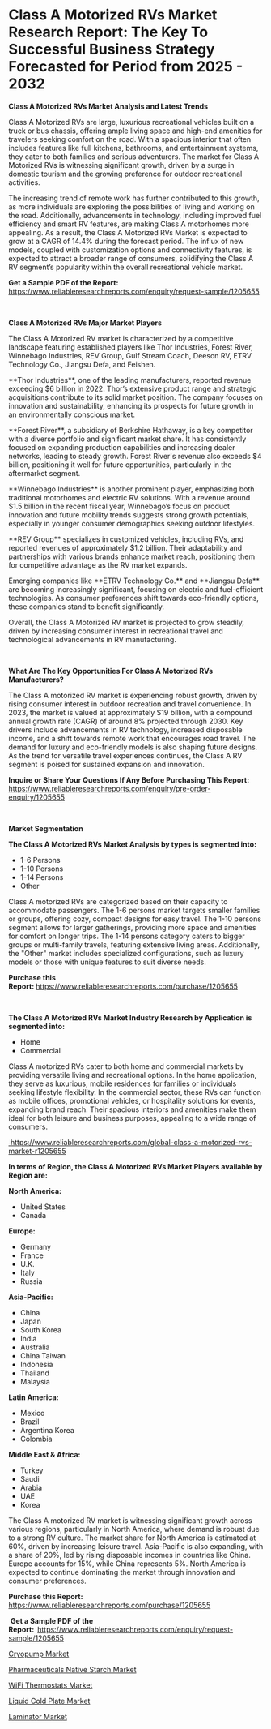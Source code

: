<p><h1>Class A Motorized RVs Market Research Report: The Key To Successful Business Strategy Forecasted for Period from 2025 - 2032</h1></p><p><strong>Class A Motorized RVs Market Analysis and Latest Trends</strong></p>
<p><p>Class A Motorized RVs are large, luxurious recreational vehicles built on a truck or bus chassis, offering ample living space and high-end amenities for travelers seeking comfort on the road. With a spacious interior that often includes features like full kitchens, bathrooms, and entertainment systems, they cater to both families and serious adventurers. The market for Class A Motorized RVs is witnessing significant growth, driven by a surge in domestic tourism and the growing preference for outdoor recreational activities. </p><p>The increasing trend of remote work has further contributed to this growth, as more individuals are exploring the possibilities of living and working on the road. Additionally, advancements in technology, including improved fuel efficiency and smart RV features, are making Class A motorhomes more appealing. As a result, the Class A Motorized RVs Market is expected to grow at a CAGR of 14.4% during the forecast period. The influx of new models, coupled with customization options and connectivity features, is expected to attract a broader range of consumers, solidifying the Class A RV segment’s popularity within the overall recreational vehicle market.</p></p>
<p><strong>Get a Sample PDF of the Report:&nbsp;</strong> <a href="https://www.reliableresearchreports.com/enquiry/request-sample/1205655?utm_campaign=3446&utm_medium=2&utm_source=Github&utm_content=ia&utm_term=26032025&utm_id=class-a-motorized-rvs">https://www.reliableresearchreports.com/enquiry/request-sample/1205655</a></p>
<p>&nbsp;</p>
<p><strong>Class A Motorized RVs Major Market Players</strong></p>
<p><p>The Class A Motorized RV market is characterized by a competitive landscape featuring established players like Thor Industries, Forest River, Winnebago Industries, REV Group, Gulf Stream Coach, Deeson RV, ETRV Technology Co., Jiangsu Defa, and Feishen. </p><p>**Thor Industries**, one of the leading manufacturers, reported revenue exceeding $6 billion in 2022. Thor’s extensive product range and strategic acquisitions contribute to its solid market position. The company focuses on innovation and sustainability, enhancing its prospects for future growth in an environmentally conscious market.</p><p>**Forest River**, a subsidiary of Berkshire Hathaway, is a key competitor with a diverse portfolio and significant market share. It has consistently focused on expanding production capabilities and increasing dealer networks, leading to steady growth. Forest River's revenue also exceeds $4 billion, positioning it well for future opportunities, particularly in the aftermarket segment.</p><p>**Winnebago Industries** is another prominent player, emphasizing both traditional motorhomes and electric RV solutions. With a revenue around $1.5 billion in the recent fiscal year, Winnebago’s focus on product innovation and future mobility trends suggests strong growth potentials, especially in younger consumer demographics seeking outdoor lifestyles.</p><p>**REV Group** specializes in customized vehicles, including RVs, and reported revenues of approximately $1.2 billion. Their adaptability and partnerships with various brands enhance market reach, positioning them for competitive advantage as the RV market expands.</p><p>Emerging companies like **ETRV Technology Co.** and **Jiangsu Defa** are becoming increasingly significant, focusing on electric and fuel-efficient technologies. As consumer preferences shift towards eco-friendly options, these companies stand to benefit significantly.</p><p>Overall, the Class A Motorized RV market is projected to grow steadily, driven by increasing consumer interest in recreational travel and technological advancements in RV manufacturing.</p></p>
<p>&nbsp;</p>
<p><strong>What Are The Key Opportunities For Class A Motorized RVs Manufacturers?</strong></p>
<p><p>The Class A motorized RV market is experiencing robust growth, driven by rising consumer interest in outdoor recreation and travel convenience. In 2023, the market is valued at approximately $19 billion, with a compound annual growth rate (CAGR) of around 8% projected through 2030. Key drivers include advancements in RV technology, increased disposable income, and a shift towards remote work that encourages road travel. The demand for luxury and eco-friendly models is also shaping future designs. As the trend for versatile travel experiences continues, the Class A RV segment is poised for sustained expansion and innovation.</p></p>
<p><strong>Inquire or Share Your Questions If Any Before Purchasing This Report:</strong> <a href="https://www.reliableresearchreports.com/enquiry/pre-order-enquiry/1205655?utm_campaign=3446&utm_medium=2&utm_source=Github&utm_content=ia&utm_term=26032025&utm_id=class-a-motorized-rvs">https://www.reliableresearchreports.com/enquiry/pre-order-enquiry/1205655</a></p>
<p>&nbsp;</p>
<p><strong>Market Segmentation</strong></p>
<p><strong>The Class A Motorized RVs Market Analysis by types is segmented into:</strong></p>
<p><ul><li>1-6 Persons</li><li>1-10 Persons</li><li>1-14 Persons</li><li>Other</li></ul></p>
<p><p>Class A motorized RVs are categorized based on their capacity to accommodate passengers. The 1-6 persons market targets smaller families or groups, offering cozy, compact designs for easy travel. The 1-10 persons segment allows for larger gatherings, providing more space and amenities for comfort on longer trips. The 1-14 persons category caters to bigger groups or multi-family travels, featuring extensive living areas. Additionally, the "Other" market includes specialized configurations, such as luxury models or those with unique features to suit diverse needs.</p></p>
<p><strong>Purchase this Report:&nbsp;</strong><a href="https://www.reliableresearchreports.com/purchase/1205655?utm_campaign=3446&utm_medium=2&utm_source=Github&utm_content=ia&utm_term=26032025&utm_id=class-a-motorized-rvs">https://www.reliableresearchreports.com/purchase/1205655</a></p>
<p>&nbsp;</p>
<p><strong>The Class A Motorized RVs Market Industry Research by Application is segmented into:</strong></p>
<p><ul><li>Home</li><li>Commercial</li></ul></p>
<p><p>Class A motorized RVs cater to both home and commercial markets by providing versatile living and recreational options. In the home application, they serve as luxurious, mobile residences for families or individuals seeking lifestyle flexibility. In the commercial sector, these RVs can function as mobile offices, promotional vehicles, or hospitality solutions for events, expanding brand reach. Their spacious interiors and amenities make them ideal for both leisure and business purposes, appealing to a wide range of consumers.</p></p>
<p><a href="https://www.reliableresearchreports.com/global-class-a-motorized-rvs-market-r1205655?utm_campaign=3446&utm_medium=2&utm_source=Github&utm_content=ia&utm_term=26032025&utm_id=class-a-motorized-rvs">&nbsp;https://www.reliableresearchreports.com/global-class-a-motorized-rvs-market-r1205655</a></p>
<p><strong>In terms of Region, the Class A Motorized RVs Market Players available by Region are:</strong></p>
<p>
    <p> <strong> North America: </strong>
        <ul>
            <li>United States</li>
            <li>Canada</li>
        </ul>
        </p> 
    <p> <strong> Europe: </strong>
        <ul>
            <li>Germany</li>
            <li>France</li>
            <li>U.K.</li>
            <li>Italy</li>
            <li>Russia</li>
        </ul>
        </p> 
    <p> <strong> Asia-Pacific: </strong>
        <ul>
            <li>China</li>
            <li>Japan</li>
            <li>South Korea</li>
            <li>India</li>
            <li>Australia</li>
            <li>China Taiwan</li>
            <li>Indonesia</li>
            <li>Thailand</li>
            <li>Malaysia</li>
        </ul>
        </p> 
    <p> <strong> Latin America: </strong>
        <ul>
            <li>Mexico</li>
            <li>Brazil</li>
            <li>Argentina Korea</li>
            <li>Colombia</li>
        </ul>
        </p> 
    <p> <strong> Middle East & Africa: </strong>
        <ul>
            <li>Turkey</li>
            <li>Saudi</li>
            <li>Arabia</li>
            <li>UAE</li>
            <li>Korea</li>
        </ul>
    </p>
    </p>
<p><p>The Class A motorized RV market is witnessing significant growth across various regions, particularly in North America, where demand is robust due to a strong RV culture. The market share for North America is estimated at 60%, driven by increasing leisure travel. Asia-Pacific is also expanding, with a share of 20%, led by rising disposable incomes in countries like China. Europe accounts for 15%, while China represents 5%. North America is expected to continue dominating the market through innovation and consumer preferences.</p></p>
<p><strong>Purchase this Report: </strong><a href="https://www.reliableresearchreports.com/purchase/1205655?utm_campaign=3446&utm_medium=2&utm_source=Github&utm_content=ia&utm_term=26032025&utm_id=class-a-motorized-rvs">https://www.reliableresearchreports.com/purchase/1205655</a></p>
<p>&nbsp;<strong>Get a Sample PDF of the Report:&nbsp;&nbsp;</strong><a href="https://www.reliableresearchreports.com/enquiry/request-sample/1205655?utm_campaign=3446&utm_medium=2&utm_source=Github&utm_content=ia&utm_term=26032025&utm_id=class-a-motorized-rvs">https://www.reliableresearchreports.com/enquiry/request-sample/1205655</a></p>
<p><strong></strong></p>
<p><p><a href="https://www.linkedin.com/pulse/cryopump-market-size-type-product-global-industry-analysis-c1n6e?utm_campaign=3446&utm_medium=2&utm_source=Github&utm_content=ia&utm_term=26032025&utm_id=class-a-motorized-rvs">Cryopump Market</a></p><p><a href="https://github.com/lanuskarnajc/Market-Research-Report-List-1/blob/main/pharmaceuticals-native-starch-market.md?utm_campaign=3446&utm_medium=2&utm_source=Github&utm_content=ia&utm_term=26032025&utm_id=class-a-motorized-rvs">Pharmaceuticals Native Starch Market</a></p><p><a href="https://www.linkedin.com/pulse/industry-strategies-opportunities-wifi-thermostats-market-fwiwe?utm_campaign=3446&utm_medium=2&utm_source=Github&utm_content=ia&utm_term=26032025&utm_id=class-a-motorized-rvs">WiFi Thermostats Market</a></p><p><a href="https://www.linkedin.com/pulse/projected-cagr-62-liquid-cold-plate-market-analysis-report-n2l2e?utm_campaign=3446&utm_medium=2&utm_source=Github&utm_content=ia&utm_term=26032025&utm_id=class-a-motorized-rvs">Liquid Cold Plate Market</a></p><p><a href="https://www.linkedin.com/pulse/laminator-market-trend-projected-continue-rapid-growth-i6nie?utm_campaign=3446&utm_medium=2&utm_source=Github&utm_content=ia&utm_term=26032025&utm_id=class-a-motorized-rvs">Laminator Market</a></p></p>